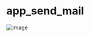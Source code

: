 # app_send_mail
![image](https://user-images.githubusercontent.com/92633222/161262248-9fff1008-e48e-4b5c-8e47-c2875169120e.png)
